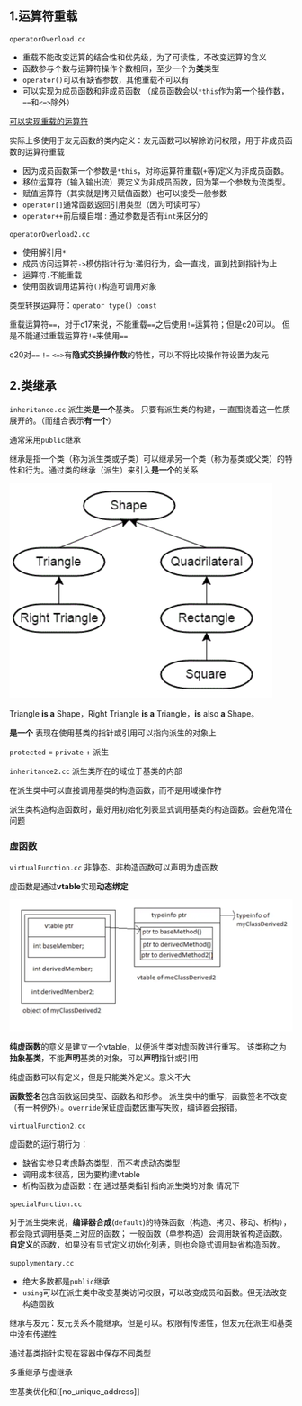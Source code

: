 ## 1.运算符重载
`operatorOverload.cc`
- 重载不能改变运算的结合性和优先级，为了可读性，不改变运算的含义
- 函数参与个数与运算符操作个数相同，至少一个为**类**类型
- `operator()`可以有缺省参数，其他重载不可以有
- 可以实现为成员函数和非成员函数 （成员函数会以`*this`作为第**一**个操作数，`==`和`<=>`除外）

[可以实现重载的运算符](https://en.cppreference.com/w/cpp/language/operators)

实际上多使用于友元函数的类内定义：友元函数可以解除访问权限，用于非成员函数的运算符重载
- 因为成员函数第一个参数是`*this`，对称运算符重载(`+`等)定义为非成员函数。
- 移位运算符（输入输出流）要定义为非成员函数，因为第一个参数为流类型。
- 赋值运算符（其实就是拷贝赋值函数）也可以接受一般参数
- `operator[]`通常函数返回引用类型（因为可读可写）
- `operator++`前后缀自增 : 通过参数是否有`int`来区分的
 
`operatorOverload2.cc`
- 使用解引用`*`
- 成员访问运算符`->`模仿指针行为:递归行为，会一直找，直到找到指针为止
- 运算符`.`不能重载
- 使用函数调用运算符`()`构造可调用对象
  
类型转换运算符：`operator type() const`

重载运算符`==`，对于c17来说，不能重载`==`之后使用`!=`运算符；但是c20可以。
但是不能通过重载运算符`!=`来使用`==`

c20对`==` `!=` `<=>`有**隐式交换操作数**的特性，可以不将比较操作符设置为友元
## 2.类继承
`inheritance.cc`
派生类**是一个**基类。 只要有派生类的构建，一直围绕着这一性质展开的。（而组合表示**有一个**）

通常采用`public`继承

继承是指一个类（称为派生类或子类）可以继承另一个类（称为基类或父类）的特性和行为。通过类的继承（派生）来引入**是一个**的关系

![inheritance](https://github.com/sakura745/Picx_image_host/raw/master/20231009/inheritance.50svq36wojc0.png)

Triangle **is a** Shape，Right Triangle **is a** Triangle，**is** also **a** Shape。

**是一个** 表现在使用基类的指针或引用可以指向派生的对象上

`protected` = `private` + 派生

`inheritance2.cc`
派生类所在的域位于基类的内部

在派生类中可以直接调用基类的构造函数，而不是用域操作符

派生类构造构造函数时，最好用初始化列表显式调用基类的构造函数。会避免潜在问题
### 虚函数
`virtualFunction.cc`
非静态、非构造函数可以声明为虚函数

虚函数是通过**vtable**实现**动态绑定**

![vtable](https://github.com/sakura745/Picx_image_host/raw/master/20231010/vtable.49dz5ft46v40.3y4az26w1u80.webp)

**纯虚函数**的意义是建立一个vtable，以便派生类对虚函数进行重写。
该类称之为**抽象基类**，不能**声明**基类的对象，可以**声明**指针或引用

纯虚函数可以有定义，但是只能类外定义。意义不大

**函数签名**包含函数返回类型、函数名和形参。
派生类中的重写，函数签名不改变（有一种例外）。`override`保证虚函数因重写失败，编译器会报错。

`virtualFunction2.cc`

虚函数的运行期行为：
- 缺省实参只考虑静态类型，而不考虑动态类型
- 调用成本很高，因为要构建vtable
- 析构函数为虚函数：在 通过基类指针指向派生类的对象 情况下

`specialFunction.cc`

对于派生类来说，**编译器合成**(`default`)的特殊函数（构造、拷贝、移动、析构），都会隐式调用基类上对应的函数；
一般函数（单参构造）会调用缺省构造函数。**自定义**的函数，如果没有显式定义初始化列表，则也会隐式调用缺省构造函数。

`supplymentary.cc`
- 绝大多数都是`public`继承
- `using`可以在派生类中改变基类访问权限，可以改变成员和函数。但无法改变构造函数

继承与友元：友元关系不能继承，但是可以。权限有传递性，但友元在派生和基类中没有传递性

通过基类指针实现在容器中保存不同类型

多重继承与虚继承

空基类优化和[[no_unique_address]]
